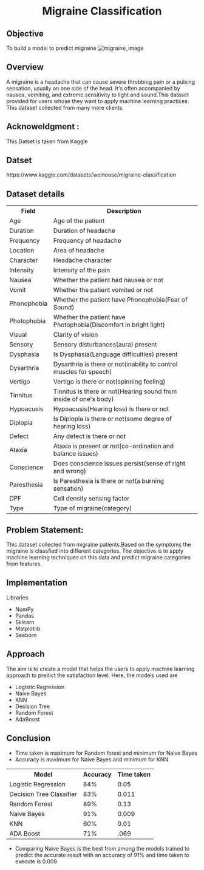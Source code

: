 


<html>
  <h1 align='center'>
    Migraine Classification
  </h1>
  
  
  <h2>
    Objective
  </h2>
  <p1>
      To build a model to predict migraine 
  </p1>
  <img src="https://dornsife.usc.edu/assets/img/news/story/3670.jpg" alt="migraine_image">
  
  
   <h2>
    Overview
   </h2>
   <p1>
     A migraine is a headache that can cause severe throbbing pain or a pulsing sensation, usually on one side of the head. It's often accompanied by nausea, vomiting, and extreme sensitivity to light and sound.This dataset provided for users whose they want to apply machine learning practices. This dataset collected from many more clients.
   </p1>
  
  
  <h2>
     Acknoweldgment :
  </h2>
  <p1>
    This Datset is taken from Kaggle
  </p1>
  
  <h2>
    Datset 
  </h2>
  <p1>
  https://www.kaggle.com/datasets/weinoose/migraine-classification
  </p1>
  
  

  <h2>
    Dataset details
  </h2>
  <p1>
  <table>
  <tr>
    <th>Field</th>
    <th>Description</th>
    
  </tr>
  
  <tr>
    <td>Age</td>
    <td>Age of the patient</td>
    
  </tr>
  <tr>
    <td>Duration</td>
    <td>Duration of headache</td>
    
  </tr>
  <tr>
    <td>Frequency</td>
    <td>Frequency of headache</td>
    
  </tr>
  <tr>
    <td>Location</td>
    <td>Area of headache</td>
    
  </tr>
  <tr>
    <td>Character</td>
    <td>Headache character</td>
    
  </tr>
  <tr>
    <td>Intensity</td>
    <td>Intensity of the pain</td>
    
  </tr>
    
  <tr>
    <td>Nausea</td>
    <td>Whether the patient had nausea or not</td>
    
  </tr>
  <tr>
    <td>Vomit</td>
    <td>Whether the patient vomited or not</td>
    
  </tr>
  <tr>
    <td>Phonophobia</td>
    <td>Whether the patient have Phonophobia(Fear of Sound)</td>
    
  </tr>
  <tr>
    <td>Photophobia</td>
    <td>Whether the patient have Photophobia(Discomfort in bright light)</td>
    
  </tr>
  <tr>
    <td>Visual</td>
    <td>Clarity of vision</td>
    
  </tr>
  <tr>
    <td>Sensory</td>
    <td>Sensory disturbances(aura) present</td>
    
  </tr>
    
  <tr>
    <td>Dysphasia</td>
    <td>Is Dysphasia(Language difficulties) present</td>
    
  </tr>
  

  <tr>
    <td>Dysarthria</td>
    <td>Dysarthria is there or not(inability to control muscles for speech)</td>
    
  </tr>
  
  <tr>
    <td>Vertigo</td>
    <td>Vertigo is there or not(spinning feeling)</td>
    
  </tr>
  <tr>
    <td>Tinnitus</td>
    <td>Tinnitus is there or not(Hearing sound from inside of one's body)</td>
    
  </tr>
    
  <tr>
    <td>Hypoacusis</td>
    <td>Hypoacusis(Hearing loss) is there or not</td>
    
  </tr>
 
  <tr>
    <td>Diplopia</td>
    <td>Is Diplopia is there or not(some degree of hearing loss)</td>
    
  </tr>
  
  <tr>
    <td>Defect</td>
    <td>Any defect is there or not</td>
    
  </tr>
  
  <tr>
    <td>Ataxia</td>
    <td>Ataxia is present or not(co-ordination and balance issues)</td>
    
  </tr>
  
  <tr>
    <td>Conscience</td>
    <td>Does conscience issues persist(sense of right and wrong)</td>
    
  </tr>
  
  <tr>
    <td>Paresthesia</td>
    <td>Is Paresthesia is there or not(a burning sensation)</td>
    
  </tr>
  
  <tr>
    <td>DPF</td>
    <td>Cell density sensing factor</td>
    
  </tr>
  
  
  <tr>
    <td>Type</td>
    <td>Type of migraine(category)</td>
    
  </tr>
    
  </table>
  </p1>
  
  
  <h2>
    Problem Statement:
  </h2>
  <p1>
     This dataset collected from migraine patients.Based on the symptoms the migraine is classfied into different categories. The objective is to apply machine learning techniques on this data and predict migraine categories from features.
  </p1>
  
 

  
  <h2>
    Implementation
  </h2>
 <p1>
 Libraries<br>
 <ul>
  <li>NumPy</li>
  <li>Pandas</li>
  <li>Sklearn</li>
  <li>Matplotlib</li>
  <li>Seaborn</li>
</ul>
</p1>
    
  
 
 
  <h2>
   Approach
  </h2>
  <p1>
The aim is to create a model that helps the users to apply machine learning approach to predict the satisfaction level. Here, the models used are
<ul>
  <li>Logistic Regression</li>
  <li>Naive Bayes</li>
  <li>KNN</li>
  <li>Decision Tree</li>
  <li>Random Forest</li>
  <li>AdaBoost</li>
</ul>
  </p1>
  
  
 <h2>   
  Conclusion
 </h2>
<p1>
<ul>
  <li>Time taken is maximum for Random forest and minimum for Naive Bayes</li>
  <li>Accuracy is maximum for Naive Bayes and minimum for KNN</li>
</ul>
  <table>
  <tr>
    <th>Model</th>
    <th>Accuracy</th>
    <th>Time taken</th>
    
  </tr>
  <tr>
    <td>Logistic Regression</td>
    <td>84%</td>
    <td>0.05</td>
    
  </tr>
  <tr>
    <td>Decision Tree Classifier</td>
    <td>83%</td>
    <td>0.011</td>
    
  </tr>
  <tr>
    <td>Random Forest</td>
    <td>89%</td>
    <td>0.13</td>
    
  </tr>
  <tr>
    <td>Naive Bayes</td>
    <td>91%</td>
    <td>0.009</td>
    
  </tr>
  <tr>
    <td>KNN</td>
    <td>60%</td>
    <td>0.01</td>
    
  </tr>
  <tr>
    <td>ADA Boost</td>
    <td>71%</td>
    <td>.069</td>
    
  </tr>
  </table>
  <ul>
  <li>
  Comparing Naive Bayes is the best from among the models trained to predict the accurate result with an accuracy of 91% and time taken to execute is 0.009
  </ul>
  </li>

</p1> 


</html>
 
  

